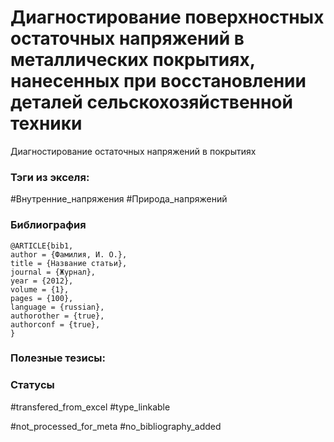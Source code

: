 # Диагностирование поверхностных остаточных напряжений в металлических покрытиях, нанесенных при восстановлении деталей сельскохозяйственной техники

Диагностирование остаточных напряжений в покрытиях

### Тэги из экселя:
#Внутренние_напряжения 
#Природа_напряжений 

### Библиография
```
@ARTICLE{bib1,
author = {Фамилия, И. О.},
title = {Название статьи},
journal = {Журнал},
year = {2012},
volume = {1},
pages = {100},
language = {russian},
authorother = {true},
authorconf = {true},
}
```

### Полезные тезисы:

### Статусы
#transfered_from_excel 
#type_linkable 

#not_processed_for_meta
#no_bibliography_added